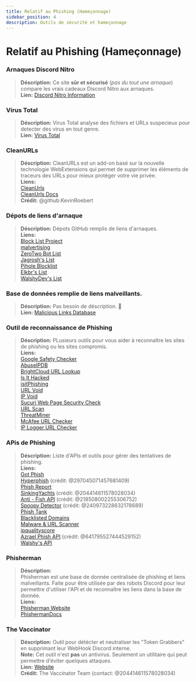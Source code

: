 ```yaml
---
title: Relatif au Phishing (Hameçonnage)
sidebar_position: 4
description: Outils de sécurité et hameçonnage
---
```


# Relatif au Phishing (Hameçonnage)

### **Arnaques Discord Nitro**
> __Déscription:__ Ce site **sûr et sécurisé** (*pas du tout une arnaque*) compare les vrais cadeaux Discord Nitro aux arnaques.   <br/>
__Lien:__ [Discord Nitro Information](https://dicsord.gq/)

### **Virus Total**
> __Déscription:__ Virus Total analyse des fichiers et URLs suspecieux pour detecter des virus en tout genre.   <br/>
__Lien:__ [Virus Total](https://www.virustotal.com/gui/home/upload)

### **CleanURLs**
> __Déscription:__ CleanURLs est un add-on basé sur la nouvelle technologie WebExtensions qui permet de supprimer les éléments de traceurs des URLs pour mieux protéger votre vie privée.  <br/>
__Liens:__  <br/>
[CleanUrls](https://github.com/ClearURLs/Addon)  <br/>
[CleanUrls Docs](https://docs.clearurls.xyz/latest/)  <br/>
__Crédit:__ @github:KevinRoebert


### **Dépots de liens d'arnaque**
> __Déscription:__ Dépots GitHub remplis de liens d'arnaques.   <br/>
__Liens:__  
[Block List Project](https://blocklistproject.github.io/Lists/)   <br/>
[malvertising](https://github.com/D09r/malvertising/blob/master/scam-domains.csv)   <br/>
[ZeroTwo Bot List](https://github.com/ZeroTwo-Bot/anti-fish-lists/)   <br/>
[Jagrosh's List](https://github.com/jagrosh/Vortex/tree/master/lists)   <br/>
[Pihole Blocklist](https://github.com/mhhakim/pihole-blocklist/)   <br/>
[Elkbr's List](https://github.com/elbkr/bad-websites)  <br/>
[WalshyDev's List](https://github.com/WalshyDev/Discord-bad-domains/blob/main/bad-domains.json)

### **Base de données remplie de liens malveillants.**
> __Déscription:__ Pas besoin de déscription. 🔢   <br/>
__Lien:__ [Malicious Links Database](https://urlhaus.abuse.ch/browse/)

### **Outil de reconnaissance de Phishing**
> __Déscription:__ PLusieurs outils pour vous aider à reconnaître les sites de phishing ou les sites compromis.  <br/>
__Liens:__ <br/>
[Google Safety Checker](https://transparencyreport.google.com/safe-browsing/search)  <br/>
[AbuseIPDB](https://www.abuseipdb.com/)  <br/>
[BrightCloud URL Lookup](https://www.brightcloud.com/tools/url-ip-lookup.php)  <br/>
[Is It Hacked](https://www.isithacked.com/)  <br/>
[isitPhishing](https://isitphishing.org/) <br/>
[URL Void](https://www.urlvoid.com/)  <br/>
[IP Void](https://www.ipvoid.com/)  <br/>
[Sucuri Web Page Security Check](https://unmask.sucuri.net/security-report/)  <br/>
[URL Scan](https://urlscan.io/)  <br/>
[ThreatMiner](https://www.threatminer.org/)  <br/>
[McAfee URL Checker](https://www.trustedsource.org/)  <br/>
[IP Logger URL Checker](https://iplogger.com/url-checker)

### APis de Phishing
> __Déscription:__ Liste d'APIs et outils pour gérer des tentatives de phishing.   <br/>
__Liens:__ <br/>
[Got Phish](http://gotphish.com/)   <br/>
[Hyperphish](https://api.hyperphish.com/docs) (crédit: @297045071457681409)   <br/>
[Phish Report](https://phish.report/)   <br/>
[SinkingYachts](https://phish.sinking.yachts/docs) (crédit: @204414611578028034)  <br/>
[Anti - Fish API](https://anti-fish.bitflow.dev/) (crédit: @218508002255306752)   <br/>
[Spoopy Detector](https://spoopy.oceanlord.me/) (crédit: @240973228632178689)   <br/>
[Phish Tank](https://phishtank.org/)   <br/>
[Blacklisted Domains](https://api.hyperphish.com/gimme-domains) <br/>
[Malware & URL Scanner](https://chrome.google.com/webstore/detail/malware-url-scanner/ianpniapgjchiheejeipopldaanbjicd) <br/>
[ipqualityscore](https://www.ipqualityscore.com/threat-feeds/malicious-url-scanner)  <br/>
[Azrael Phish API](https://phish.azrael.gg/) (crédit: @641795527444529152)  <br/>
[Walshy's API](https://bad-domains.walshy.dev/)

### **Phisherman** 
> __Déscription:__   <br/>
Phisherman est une base de donnée centralisée de phishing et liens malveillants. Faite pour être utilisée par des robots Discord pour leur permettre d'utiliser l'API et de reconnaître les liens dans la base de donnée.   <br/>
__Liens:__   <br/>
[Phisherman Website](https://phisherman.gg/)   <br/>
[PhishermanDocs](https://docs.phisherman.gg/)

### **The Vaccinator**
> __Déscription:__ Outil pour détécter et neutraliser les "Token Grabbers" en supprimant leur WebHook Discord interne. <br/>
__Note:__ Cet outil n'est **pas** un antivirus. Seulement un utilitaire qui peut permettre d'éviter quelques attaques. <br/>
__Lien:__ [Website](https://sketchy.tel/)  <br/>
__Crédit:__ The Vaccinator Team (contact: @204414611578028034)